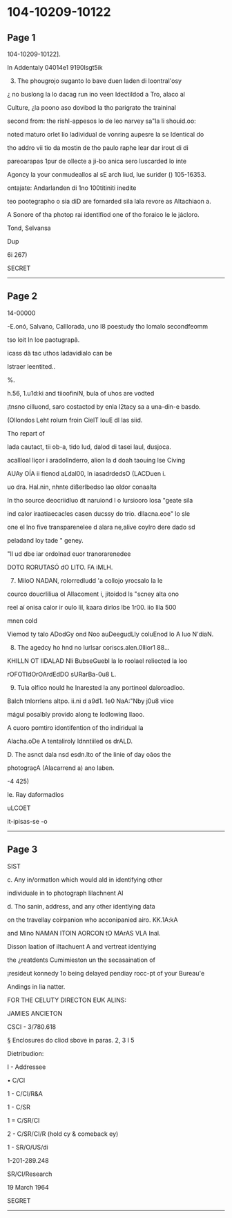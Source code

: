 # 104-10209-10122

## Page 1

104-10209-10122].

In Addentaly 04014e1 9190lsgt5ik

3. The phougrojo suganto lo bave duen laden di loontral'osy

¿ no buslong la lo dacag run ino veen Idectildod a Tro, alaco al

Culture, ¿la poono aso dovibod la tho parigrato the traininal

second from: the rishl-appesos lo de leo narvey sa"la li shouid.oo:

noted maturo orlet lio ladividual de vonring aupesre la se Identical do

tho addro vii tio da mostin de tho paulo raphe lear dar irout di di

pareoarapas 1pur de ollecte a ji-bo anica sero luscarded lo inte

Agoncy la your conmudeallos al sE arch liud, lue surider () 105-16353.

ontajate: Andarlanden di 1no 100titiniti inedite

teo pootegrapho o sia diD are fornarded sila lala revore as Altachiaon a.

A Sonore of tha photop rai identifiod one of tho foraico le le jácloro.

Tond, Selvansa

Dup

6i 267)

SECRET

---

## Page 2

14-00000

-E.onó, Salvano, Calllorada, uno l8 poestudy tho lomalo secondfeomm

tso loit ln loe paotugrapã.

icass dà tac uthos ladavidialo can be

Istraer leentited..

%.

h.56, 1.u1d:ki and tiioofiniN, bula of uhos are vodted

¡tnsno cilluond, saro costactod by enla l2tacy sa a una-din-e basdo.

(Ollondos Leht rolurn froin CielT louE dl las siid.

Tho repart of

lada cautact, tii ob-a, tido lud, dalod di tasei laul, dusjoca.

acallloal liçor i aradollnderro, alion la d doah taouing lse Civing

AUAy OÍA ii fienod aLdal00, ln iasadrdedsO (LACDuen i.

uo dra. Hal.nin, nhnte dißerlbedso lao oldor conaalta

In tho source deocriidluo dt naruiond l o lursiooro losa "geate sila

ind calor iraatiaecacles casen ducssy do trio. dllacna.eoe" lo sle

one el lno five transparenelee d alara ne,alive coylro dere dado sd

peladand loy tade " geney.

"ll ud dbe iar ordolnad euor tranorarenedee

DOTO RORUTASÓ dO LITO. FA iMLH.

7. MiloO NADAN, rolorredludd 'a collojo yrocsalo la le

courco doucrliliua ol Allacoment i, jitoidod ls "scney alta ono

reel aí onisa calor ir oulo lil, kaara dirlos lbe 1r00. iio llla 500

mnen cold

Viemod ty talo ADodGy ond Noo auDeegudLly coluEnod lo A luo N'diaN.

8. The agedcy ho hnd no lurlsar coriscs.alen.0llior1 88...

KHILLN OT IIDALAD Nli BubseGuebl la lo roolael reliected la loo

rOFOTIdOrOArdEdDO sURarBa-0u8 L.

9. Tula olfico nould he Inarested la any portineol daloroadloo.

Balch tnlorrlens altpo. ii.ni d a9d1. 1e0 NaA:"Nby j0u8 viice

mágul posalbly provido along te lodlowing llaoo.

A cuoro pomtiro idontifention of tho indiridual la

Alacha.oDe A tentaliroly ldnntiiled os drALD.

D. The asnct dala nsd esdn.lto of the linie of day oãos the

photograçA (Alacarrend a) ano laben.

-4 425)

le. Ray daformadlos

uLCOET

it-ipisas-se -o

---

## Page 3

SIST

c. Any in/ormatlon which would ald in identifying other

individuale in to photograph lilachnent Al

d. Tho sanin, address, and any other identlying data

on the travellay coirpanion who acconipanied airo. KK.1A:kA

and Mino NAMAN ITOIN AORCON tO MArAS VLA Inal.

Disson laation of iltachuent A and vertreat identiying

the ¿reatdents Cumimieston un the secasaination of

¡resideut konnedy 1o being delayed pendiay rocc-pt of your Bureau'e

Andings in lia natter.

FOR THE CELUTY DIRECTON EUK ALINS:

JAMIES ANCIETON

CSCI - 3/780.618

§ Enclosures do cliod sbove in paras. 2, 3 l 5

Dietribudion:

I - Addressee

• C/CI

1 - C/CI/R&A

1 - C/SR

1 = C/SR/CI

2 - C/SR/CI/R (hold cy & comeback ey)

1 - SR/O/US/di

1-201-289.248

SR/CI/Research

19 March 1964

SEGRET

---

